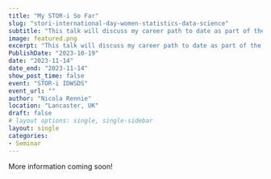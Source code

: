 ```yaml
---
title: "My STOR-i So Far"
slug: "stori-international-day-women-statistics-data-science"
subtitle: "This talk will discuss my career path to date as part of the International Day of Women in Statistics and Data Science celebrations at STOR-i CDT."
image: featured.png
excerpt: "This talk will discuss my career path to date as part of the International Day of Women in Statistics and Data Science celebrations at STOR-i CDT."
PublishDate: "2023-10-19"
date: "2023-11-14"
date_end: "2023-11-14"
show_post_time: false
event: "STOR-i IDWSDS"
event_url: ""
author: "Nicola Rennie"
location: "Lancaster, UK"
draft: false
# layout options: single, single-sidebar
layout: single
categories:
- Seminar
---
```


More information coming soon!

